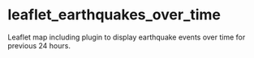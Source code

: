 # leaflet_earthquakes_over_time
Leaflet map including plugin to display earthquake events over time for previous 24 hours.

